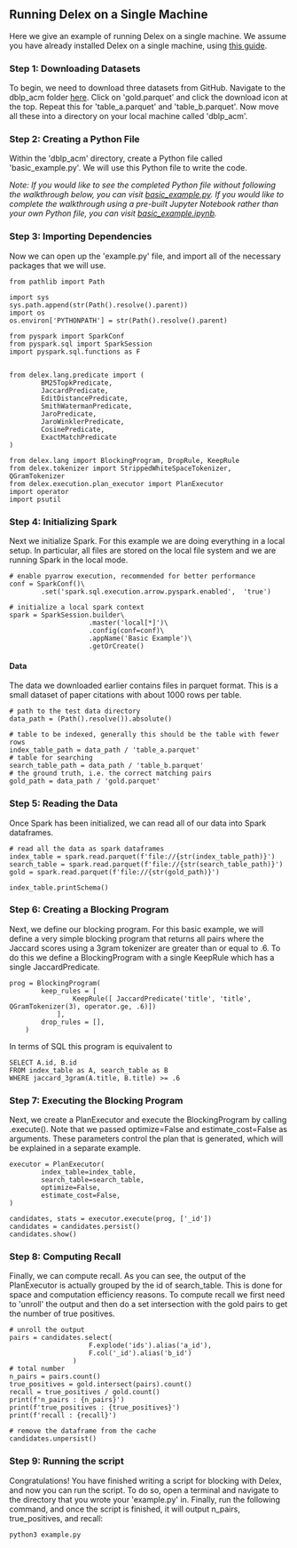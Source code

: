 ## Running Delex on a Single Machine

Here we give an example of running Delex on a single machine. We assume you have already installed Delex on a single machine, using [this guide](https://github.com/anhaidgroup/delex/blob/docs/doc/installation-guides/install-single-machine.md).

### Step 1: Downloading Datasets

To begin, we need to download three datasets from GitHub. Navigate to the dblp_acm folder [here](https://github.com/anhaidgroup/delex/tree/main/examples/data/dblp_acm). Click on 'gold.parquet' and click the download icon at the top. Repeat this for 'table_a.parquet' and 'table_b.parquet'. Now move all these into a directory on your local machine called 'dblp_acm'.

### Step 2: Creating a Python File

Within the 'dblp_acm' directory, create a Python file called 'basic_example.py'. We will use this Python file to write the code.

_Note: If you would like to see the completed Python file without following the walkthrough below, you can visit [basic_example.py](./basic_example.py). If you would like to complete the walkthrough using a pre-built Jupyter Notebook rather than your own Python file, you can visit [basic_example.ipynb](./basic_example.ipynb)._

### Step 3: Importing Dependencies

Now we can open up the 'example.py' file, and import all of the necessary packages that we will use.

```
from pathlib import Path

import sys
sys.path.append(str(Path().resolve().parent))
import os
os.environ['PYTHONPATH'] = str(Path().resolve().parent)

from pyspark import SparkConf
from pyspark.sql import SparkSession
import pyspark.sql.functions as F


from delex.lang.predicate import (
        BM25TopkPredicate,
        JaccardPredicate,
        EditDistancePredicate,
        SmithWatermanPredicate,
        JaroPredicate,
        JaroWinklerPredicate,
        CosinePredicate,
        ExactMatchPredicate
)

from delex.lang import BlockingProgram, DropRule, KeepRule
from delex.tokenizer import StrippedWhiteSpaceTokenizer, QGramTokenizer
from delex.execution.plan_executor import PlanExecutor
import operator
import psutil
```

### Step 4: Initializing Spark

Next we initialize Spark. For this example we are doing everything in a local setup. In particular, all files are stored on the local file system and we are running Spark in the local mode.

```
# enable pyarrow execution, recommended for better performance
conf = SparkConf()\
        .set('spark.sql.execution.arrow.pyspark.enabled',  'true')

# initialize a local spark context
spark = SparkSession.builder\
                    .master('local[*]')\
                    .config(conf=conf)\
                    .appName('Basic Example')\
                    .getOrCreate()
```

#### Data

The data we downloaded earlier contains files in parquet format. This is a small dataset of paper citations with about 1000 rows per table.

```
# path to the test data directory
data_path = (Path().resolve()).absolute()

# table to be indexed, generally this should be the table with fewer rows
index_table_path = data_path / 'table_a.parquet'
# table for searching
search_table_path = data_path / 'table_b.parquet'
# the ground truth, i.e. the correct matching pairs
gold_path = data_path / 'gold.parquet'
```

### Step 5: Reading the Data

Once Spark has been initialized, we can read all of our data into Spark dataframes.

```
# read all the data as spark dataframes
index_table = spark.read.parquet(f'file://{str(index_table_path)}')
search_table = spark.read.parquet(f'file://{str(search_table_path)}')
gold = spark.read.parquet(f'file://{str(gold_path)}')

index_table.printSchema()
```

### Step 6: Creating a Blocking Program

Next, we define our blocking program. For this basic example, we will define a very simple blocking program that returns all pairs where the Jaccard scores using a 3gram tokenizer are greater than or equal to .6. To do this we define a BlockingProgram with a single KeepRule which has a single JaccardPredicate.

```
prog = BlockingProgram(
        keep_rules = [
                KeepRule([ JaccardPredicate('title', 'title', QGramTokenizer(3), operator.ge, .6)])
            ],
        drop_rules = [],
    )
```

In terms of SQL this program is equivalent to

```
SELECT A.id, B.id
FROM index_table as A, search_table as B
WHERE jaccard_3gram(A.title, B.title) >= .6
```

### Step 7: Executing the Blocking Program

Next, we create a PlanExecutor and execute the BlockingProgram by calling .execute(). Note that we passed optimize=False and estimate_cost=False as arguments. These parameters control the plan that is generated, which will be explained in a separate example.

```
executor = PlanExecutor(
        index_table=index_table,
        search_table=search_table,
        optimize=False,
        estimate_cost=False,
)

candidates, stats = executor.execute(prog, ['_id'])
candidates = candidates.persist()
candidates.show()
```

### Step 8: Computing Recall

Finally, we can compute recall. As you can see, the output of the PlanExecutor is actually grouped by the id of search_table. This is done for space and computation efficiency reasons. To compute recall we first need to 'unroll' the output and then do a set intersection with the gold pairs to get the number of true positives.

```
# unroll the output
pairs = candidates.select(
                    F.explode('ids').alias('a_id'),
                    F.col('_id').alias('b_id')
                )
# total number
n_pairs = pairs.count()
true_positives = gold.intersect(pairs).count()
recall = true_positives / gold.count()
print(f'n_pairs : {n_pairs}')
print(f'true_positives : {true_positives}')
print(f'recall : {recall}')

# remove the dataframe from the cache
candidates.unpersist()
```

### Step 9: Running the script

Congratulations! You have finished writing a script for blocking with Delex, and now you can run the script. To do so, open a terminal and navigate to the directory that you wrote your 'example.py' in. Finally, run the following command, and once the script is finished, it will output n_pairs, true_positives, and recall:

```
python3 example.py
```
